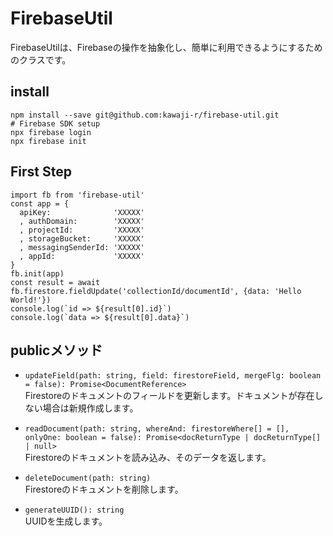 # FirebaseUtil

FirebaseUtilは、Firebaseの操作を抽象化し、簡単に利用できるようにするためのクラスです。

## install
```
npm install --save git@github.com:kawaji-r/firebase-util.git
# Firebase SDK setup
npx firebase login
npx firebase init
```

## First Step
```
import fb from 'firebase-util'
const app = {
  apiKey:              'XXXXX'
  , authDomain:        'XXXXX'
  , projectId:         'XXXXX'
  , storageBucket:     'XXXXX'
  , messagingSenderId: 'XXXXX'
  , appId:             'XXXXX'
}
fb.init(app)
const result = await fb.firestore.fieldUpdate('collectionId/documentId', {data: 'Hello World!'})
console.log(`id => ${result[0].id}`)
console.log(`data => ${result[0].data}`)
```

## publicメソッド

- `updateField(path: string, field: firestoreField, mergeFlg: boolean = false): Promise<DocumentReference>`  
  Firestoreのドキュメントのフィールドを更新します。ドキュメントが存在しない場合は新規作成します。

- `readDocument(path: string, whereAnd: firestoreWhere[] = [], onlyOne: boolean = false): Promise<docReturnType | docReturnType[] | null>`  
  Firestoreのドキュメントを読み込み、そのデータを返します。

- `deleteDocument(path: string)`  
  Firestoreのドキュメントを削除します。

- `generateUUID(): string`  
  UUIDを生成します。
